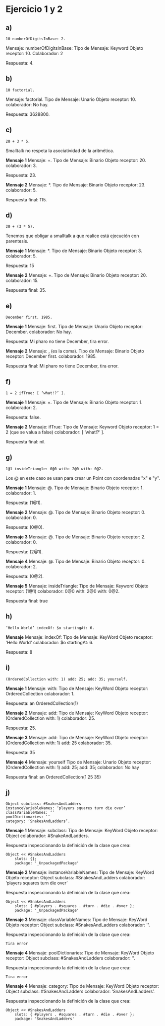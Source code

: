 # Ejercicio 1 y 2

## a)

```smalltalk
10 numberOfDigitsInBase: 2.  
```

Mensaje: numberOfDigitsInBase:
Tipo de Mensaje: Keyword
Objeto receptor: 10.
Colaborador: 2

Respuesta: 4.

## b)

```smalltalk
10 factorial.
```

Mensaje: factorial.
Tipo de Mensaje: Unario
Objeto receptor: 10.
colaborador: No hay.

Respuesta: 3628800.

## c)

```smalltalk
20 + 3 * 5.
```

Smalltalk no respeta la asociatividad de la aritmética.

**Mensaje 1**
Mensaje: +.
Tipo de Mensaje: Binario
Objeto receptor: 20.
colaborador: 3.

Respuesta: 23.

**Mensaje 2**
Mensaje: *.
Tipo de Mensaje: Binario
Objeto receptor: 23.
colaborador: 5.

Respuesta final: 115.

## d)

```smalltalk
20 + (3 * 5).
```
Tenemos que obligar a smalltalk a que realice está ejecución con parentesis.

**Mensaje 1**
Mensaje: *.
Tipo de Mensaje: Binario
Objeto receptor: 3.
colaborador: 5.

Respuesta: 15

**Mensaje 2**
Mensaje: +.
Tipo de Mensaje: Binario
Objeto receptor: 20.
colaborador: 15.

Respuesta final: 35.

## e)

```smalltalk
December first, 1985.
```

**Mensaje 1**
Mensaje: first.
Tipo de Mensaje: Unario
Objeto receptor: December.
colaborador: No hay.

Respuesta: Mi pharo no tiene December, tira error.

**Mensaje 2**
Mensaje: , (es la coma).
Tipo de Mensaje: Binario
Objeto receptor: December first.
colaborador: 1985.

Respuesta final: Mi pharo no tiene December, tira error.

## f)

```smalltalk
1 = 2 ifTrue: [ ‘what!?’ ].
```

**Mensaje 1**
Mensaje: =.
Tipo de Mensaje: Binario
Objeto receptor: 1.
colaborador: 2.

Respuesta: false.

**Mensaje 2**
Mensaje: ifTrue:
Tipo de Mensaje: Keyword
Objeto receptor: 1 = 2 (que se valua a false)
colaborador: [ ‘what!?’ ].

Respuesta final: nil.

## g)

```smalltalk
1@1 insideTriangle: 0@0 with: 2@0 with: 0@2.
```

Los @ en este caso se usan para crear un Point con coordenadas "x" e "y".

**Mensaje 1**
Mensaje: @.
Tipo de Mensaje: Binario
Objeto receptor: 1.
colaborador: 1.

Respuesta: (1@1).

**Mensaje 2**
Mensaje: @.
Tipo de Mensaje: Binario
Objeto receptor: 0.
colaborador: 0.

Respuesta: (0@0).

**Mensaje 3**
Mensaje: @.
Tipo de Mensaje: Binario
Objeto receptor: 2.
colaborador: 0.

Respuesta: (2@1).

**Mensaje 4**
Mensaje: @.
Tipo de Mensaje: Binario
Objeto receptor: 0.
colaborador: 2.

Respuesta: (0@2).

**Mensaje 5**
Mensaje: insideTriangle:
Tipo de Mensaje: Keyword
Objeto receptor: (1@1)
colaborador: 0@0 with: 2@0 with: 0@2.

Respuesta final: true

## h)

```smalltalk
‘Hello World’ indexOf: $o startingAt: 6.
```

**Mensaje**
Mensaje: indexOf:
Tipo de Mensaje: KeyWord
Objeto receptor: 'Hello World'
colaborador: $o startingAt: 6.

Respuesta: 8

## i)

```smalltalk
(OrderedCollection with: 1) add: 25; add: 35; yourself.
```

**Mensaje 1**
Mensaje: with:
Tipo de Mensaje: KeyWord
Objeto receptor: OrderedCollection
colaborador: 1.

Respuesta: an OrderedCollection(1)

**Mensaje 2**
Mensaje: add:
Tipo de Mensaje: KeyWord
Objeto receptor: (OrderedCollection with: 1)
colaborador: 25.

Respuesta: 25.

**Mensaje 3**
Mensaje: add:
Tipo de Mensaje: KeyWord
Objeto receptor: (OrderedCollection with: 1) add: 25
colaborador: 35.

Respuesta: 35

**Mensaje 4**
Mensaje: yourself
Tipo de Mensaje: Unario
Objeto receptor: (OrderedCollection with: 1) add: 25; add: 35;
colaborador: No hay

Respuesta final: an OrderedCollection(1 25 35)

## j)

```smalltalk
Object subclass: #SnakesAndLadders
instanceVariableNames: ‘players squares turn die over’
classVariableNames: ‘’
poolDictionaries: ‘’
category: ‘SnakesAndLadders’.
```

**Mensaje 1**
Mensaje: subclass:
Tipo de Mensaje: KeyWord
Objeto receptor: Object
colaborador: #SnakeAndLadders.

Respuesta inspeccionando la definición de la clase que crea:
```smalltalk
Object << #SnakesAndLadders
	slots: {};
	package: '_UnpackagedPackage'
```

**Mensaje 2**
Mensaje: instanceVariableNames:
Tipo de Mensaje: KeyWord
Objeto receptor: Object subclass: #SnakesAndLadders
colaborador: ‘players squares turn die over’

Respuesta inspeccionando la definición de la clase que crea:
```smalltalk
Object << #SnakesAndLadders
	slots: { #players . #squares . #turn . #die . #over };
	package: '_UnpackagedPackage'
```

**Mensaje 3**
Mensaje: classVariableNames:
Tipo de Mensaje: KeyWord
Objeto receptor: Object subclass: #SnakesAndLadders
colaborador: ''.

Respuesta inspeccionando la definición de la clase que crea:
```smalltalk
Tira error
```

**Mensaje 4**
Mensaje: poolDictionaries:
Tipo de Mensaje: KeyWord
Objeto receptor: Object subclass: #SnakesAndLadders
colaborador: ''.

Respuesta inspeccionando la definición de la clase que crea:
```smalltalk
Tira error
```

**Mensaje 4**
Mensaje: category:
Tipo de Mensaje: KeyWord
Objeto receptor: Object subclass: #SnakesAndLadders
colaborador:  ‘SnakesAndLadders’.

Respuesta inspeccionando la definición de la clase que crea:
```smalltalk
Object << #SnakesAndLadders
	slots: { #players . #squares . #turn . #die . #over };
	package: 'SnakesAndLadders'
```













